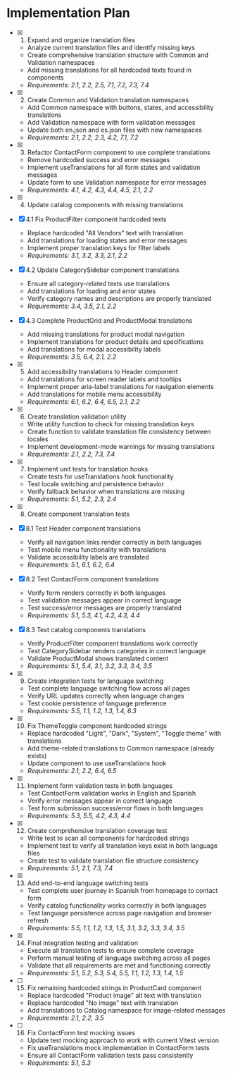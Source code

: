 # Implementation Plan

- [x] 1. Expand and organize translation files
  - Analyze current translation files and identify missing keys
  - Create comprehensive translation structure with Common and Validation namespaces
  - Add missing translations for all hardcoded texts found in components
  - _Requirements: 2.1, 2.2, 2.5, 7.1, 7.2, 7.3, 7.4_

- [x] 2. Create Common and Validation translation namespaces
  - Add Common namespace with buttons, states, and accessibility translations
  - Add Validation namespace with form validation messages
  - Update both en.json and es.json files with new namespaces
  - _Requirements: 2.1, 2.2, 2.3, 4.2, 7.1, 7.2_

- [x] 3. Refactor ContactForm component to use complete translations
  - Remove hardcoded success and error messages
  - Implement useTranslations for all form states and validation messages
  - Update form to use Validation namespace for error messages
  - _Requirements: 4.1, 4.2, 4.3, 4.4, 4.5, 2.1, 2.2_

- [x] 4. Update catalog components with missing translations
- [x] 4.1 Fix ProductFilter component hardcoded texts
  - Replace hardcoded "All Vendors" text with translation
  - Add translations for loading states and error messages
  - Implement proper translation keys for filter labels
  - _Requirements: 3.1, 3.2, 3.3, 2.1, 2.2_

- [x] 4.2 Update CategorySidebar component translations
  - Ensure all category-related texts use translations
  - Add translations for loading and error states
  - Verify category names and descriptions are properly translated
  - _Requirements: 3.4, 3.5, 2.1, 2.2_

- [x] 4.3 Complete ProductGrid and ProductModal translations
  - Add missing translations for product modal navigation
  - Implement translations for product details and specifications
  - Add translations for modal accessibility labels
  - _Requirements: 3.5, 6.4, 2.1, 2.2_

- [x] 5. Add accessibility translations to Header component
  - Add translations for screen reader labels and tooltips
  - Implement proper aria-label translations for navigation elements
  - Add translations for mobile menu accessibility
  - _Requirements: 6.1, 6.2, 6.4, 6.5, 2.1, 2.2_

- [x] 6. Create translation validation utility
  - Write utility function to check for missing translation keys
  - Create function to validate translation file consistency between locales
  - Implement development-mode warnings for missing translations
  - _Requirements: 2.1, 2.2, 7.3, 7.4_

- [x] 7. Implement unit tests for translation hooks
  - Create tests for useTranslations hook functionality
  - Test locale switching and persistence behavior
  - Verify fallback behavior when translations are missing
  - _Requirements: 5.1, 5.2, 2.3, 2.4_

- [x] 8. Create component translation tests
- [x] 8.1 Test Header component translations
  - Verify all navigation links render correctly in both languages
  - Test mobile menu functionality with translations
  - Validate accessibility labels are translated
  - _Requirements: 5.1, 6.1, 6.2, 6.4_

- [x] 8.2 Test ContactForm component translations
  - Verify form renders correctly in both languages
  - Test validation messages appear in correct language
  - Test success/error messages are properly translated
  - _Requirements: 5.1, 5.3, 4.1, 4.2, 4.3, 4.4_

- [x] 8.3 Test catalog components translations
  - Verify ProductFilter component translations work correctly
  - Test CategorySidebar renders categories in correct language
  - Validate ProductModal shows translated content
  - _Requirements: 5.1, 5.4, 3.1, 3.2, 3.3, 3.4, 3.5_

- [x] 9. Create integration tests for language switching
  - Test complete language switching flow across all pages
  - Verify URL updates correctly when language changes
  - Test cookie persistence of language preference
  - _Requirements: 5.5, 1.1, 1.2, 1.3, 1.4, 6.3_

- [x] 10. Fix ThemeToggle component hardcoded strings
  - Replace hardcoded "Light", "Dark", "System", "Toggle theme" with translations
  - Add theme-related translations to Common namespace (already exists)
  - Update component to use useTranslations hook
  - _Requirements: 2.1, 2.2, 6.4, 6.5_

- [x] 11. Implement form validation tests in both languages
  - Test ContactForm validation works in English and Spanish
  - Verify error messages appear in correct language
  - Test form submission success/error flows in both languages
  - _Requirements: 5.3, 5.5, 4.2, 4.3, 4.4_

- [x] 12. Create comprehensive translation coverage test
  - Write test to scan all components for hardcoded strings
  - Implement test to verify all translation keys exist in both language files
  - Create test to validate translation file structure consistency
  - _Requirements: 5.1, 2.1, 7.3, 7.4_

- [x] 13. Add end-to-end language switching tests
  - Test complete user journey in Spanish from homepage to contact form
  - Verify catalog functionality works correctly in both languages
  - Test language persistence across page navigation and browser refresh
  - _Requirements: 5.5, 1.1, 1.2, 1.3, 1.5, 3.1, 3.2, 3.3, 3.4, 3.5_

- [x] 14. Final integration testing and validation
  - Execute all translation tests to ensure complete coverage
  - Perform manual testing of language switching across all pages
  - Validate that all requirements are met and functioning correctly
  - _Requirements: 5.1, 5.2, 5.3, 5.4, 5.5, 1.1, 1.2, 1.3, 1.4, 1.5_

- [ ] 15. Fix remaining hardcoded strings in ProductCard component
  - Replace hardcoded "Product image" alt text with translation
  - Replace hardcoded "No image" text with translation
  - Add translations to Catalog namespace for image-related messages
  - _Requirements: 2.1, 2.2, 3.5_

- [ ] 16. Fix ContactForm test mocking issues
  - Update test mocking approach to work with current Vitest version
  - Fix useTranslations mock implementation in ContactForm tests
  - Ensure all ContactForm validation tests pass consistently
  - _Requirements: 5.1, 5.3_